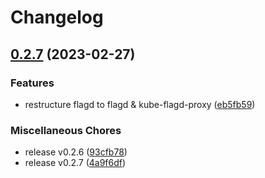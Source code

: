 # Changelog

## [0.2.7](https://github.com/skyerus/flagd/compare/flagd-v0.3.7...flagd/v0.2.7) (2023-02-27)


### Features

* restructure flagd to flagd & kube-flagd-proxy ([eb5fb59](https://github.com/skyerus/flagd/commit/eb5fb5973afe073b499297fba6f5544812115680))


### Miscellaneous Chores

* release v0.2.6 ([93cfb78](https://github.com/skyerus/flagd/commit/93cfb78d024b436fa7fb17fd41f74d1508bf8b64))
* release v0.2.7 ([4a9f6df](https://github.com/skyerus/flagd/commit/4a9f6df4e472229ff805e9d5d3aa581c7c9c0667))
